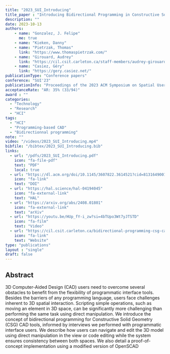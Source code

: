 ```yaml
---
title: "2023_SUI_Introducing"
title_paper : "Introducing Bidirectional Programming in Constructive Solid Geometry-Based CAD"
description: ""
date: 2023-10-13
authors:
    - name: "Gonzalez, J. Felipe" 
      me: true
    - name: "Kieken, Danny"
    - name: "Pietrzak, Thomas"
      link: "https://www.thomaspietrzak.com/"
    - name: "Girouard, Audrey"
      link: "https://cil.csit.carleton.ca/staff-members/audrey-girouard/"
    - name: "Casiez, Géry"
      link: "https://gery.casiez.net/"
publicationType: "Conference papers"
conference: "SUI'23"
publicationInfo: "Proceedings of the 2023 ACM Symposium on Spatial User Interaction"
acceptanceRate: "AR: 35% (33/94)"
award : ""
categories:
  - "Technology"
  - "Research"
  - "HCI"
tags:
  - "HCI"
  - "Programming-based CAD"
  - "Bidirectionnal programming"
note: ""
video: "/videos/2023_SUI_Introducing.mp4"
bibfile: "/bibtex/2023_SUI_Introducing.bib"
links:
  - url: "/pdfs/2023_SUI_Introducing.pdf"
    icon: "fa-file-pdf"
    text: "PDF"
    local: true
  - url: "https://dl.acm.org/doi/10.1145/3607822.3614521?cid=81316490016"
    icon: "fa-link"
    text: "DOI"
  - url: "https://hal.science/hal-04194045"
    icon: "fa-external-link"
    text: "HAL"
  - url: "https://arxiv.org/abs/2408.01801"
    icon: "fa-external-link"
    text: "arXiv"
  - url: "https://youtu.be/HUp_fY-i_zw?si=4bTUpo3Wt7yJTSTD"
    icon: "fa-film"
    text: "Video"
  - url: "https://cil.csit.carleton.ca/bidirectional-programming-csg-cad/"
    icon: "fa-link"
    text: "Website"
type: "publications"
layout : "single"
draft: false
---
```


## Abstract

3D Computer-Aided Design (CAD) users need to overcome several obstacles to benefit from the flexibility of programmatic interface tools. Besides the barriers of any programming language, users face challenges inherent to 3D spatial interaction. Scripting simple operations, such as moving an element in 3D space, can be significantly more challenging than performing the same task using direct manipulation. We introduce the concept of bidirectional programming for Constructive Solid Geometry (CSG) CAD tools, informed by interviews we performed with programmatic interface users. We describe how users can navigate and edit the 3D model using direct manipulation in the view or code editing while the system ensures consistency between both spaces. We also detail a proof-of-concept implementation using a modified version of OpenSCAD
